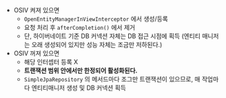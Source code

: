 - OSIV 켜져 있으면
    - `OpenEntityManagerInViewInterceptor` 에서 생성/등록
    - 요청 처리 후 `afterCompletion()` 에서 제거
    - 단, 하이버네이트 기준 DB 커넥션 자체는 DB 접근 시점에 획득 (엔티티 매니저는 오래 생성되어 있지만 성능 자체는 조금만 저하된다.)
- OSIV 꺼져 있으면
    - 해당 인터셉터 등록 X
    - **트랜잭션 범위 안에서만 한정되어 활성화된다.**
    - `SimpleJpaRepository` 의 메서드마다 조그만 트랜잭션이 있으므로, 매 작업마다 엔티티매니저 생성 및 DB 커넥션 획득